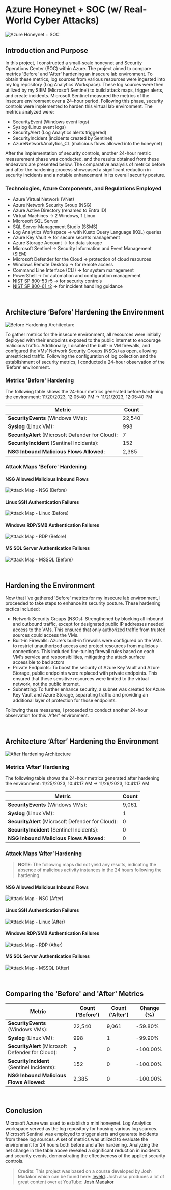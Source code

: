 # Azure Honeynet + SOC (w/ Real-World Cyber Attacks)

![Azure Honeynet + SOC](https://erichmair.io/assets/AzureSOCHoneynet.png "Azure Honeynet + SOC") 

## Introduction and Purpose

In this project, I constructed a small-scale honeynet and Security Operations Center (SOC) within Azure. The project aimed to compare metrics 'Before' and 'After' hardening an insecure lab environment. To obtain these metrics, log sources from various resources were ingested into my log repository (Log Analytics Workspace). These log sources were then utilized by my SIEM (Microsoft Sentinel) to build attack maps, trigger alerts, and create incidents. Microsoft Sentinel measured the metrics of the insecure environment over a 24-hour period. Following this phase, security controls were implemented to harden this virtual lab environment. The metrics analyzed were:

* SecurityEvent (Windows event logs)
* Syslog (Linux event logs)
* SecurityAlert (Log Analytics alerts triggered)
* SecurityIncident (incidents created by Sentinel)
* AzureNetworkAnalytics_CL (malicious flows allowed into the honeynet)

After the implementation of security controls, another 24-hour metric measurement phase was conducted, and the results obtained from these endeavors are presented below. The comparative analysis of metrics before and after the hardening process showcased a significant reduction in security incidents and a notable enhancement in its overall security posture. 

### Technologies, Azure Components, and Regulations Employed

* Azure Virtual Network (VNet)
* Azure Network Security Group (NSG)
* Azure Active Directory (renamed to Entra ID)
* Virtual Machines → 2 Windows, 1 Linux
* Microsoft SQL Server
* SQL Server Management Studio (SSMS)
* Log Analytics Workspace → with Kusto Query Language (KQL) queries
* Azure Key Vault → for secure secrets management
* Azure Storage Account → for data storage
* Microsoft Sentinel → Security Information and Event Management (SIEM)
* Microsoft Defender for the Cloud → protection of cloud resources
* Windows Remote Desktop → for remote access
* Command Line Interface (CLI) → for system management
* PowerShell → for automation and configuration management
* [NIST SP 800-53 r5](https://csrc.nist.gov/publications/detail/sp/800-53/rev-5/final) → for security controls
* [NIST SP 800-61 r2](https://www.nist.gov/privacy-framework/nist-sp-800-61) → for incident handling guidance

<br />

## Architecture ‘Before’ Hardening the Environment

![Before Hardening Architecture](https://erichmair.io/assets/AzureSOCHoneynet-Before.png "Before Hardening Architecture") 

To gather metrics for the insecure environment, all resources were initially deployed with their endpoints exposed to the public internet to encourage malicious traffic. Additionally, I disabled the built-in VM firewalls, and configured the VMs’ Network Security Groups (NSGs) as open, allowing unrestricted traffic. Following the configuration of log collection and the establishment of security metrics, I conducted a 24-hour observation of the ‘Before’ environment.

### Metrics 'Before' Hardening

The following table shows the 24-hour metrics generated before hardening the environment:
11/20/2023, 12:05:40 PM → 11/21/2023, 12:05:40 PM

| Metric                                          | Count
| ----------------------------------------------- | -----
| **SecurityEvents** (Windows VMs):                    | 22,540
| **Syslog** (Linux VM):                               | 998
| **SecurityAlert** (Microsoft Defender for Cloud):    | 7
| **SecurityIncident** (Sentinel Incidents):           | 152
| **NSG Inbound Malicious Flows Allowed**:             | 2,385

### Attack Maps 'Before' Hardening

#### NSG Allowed Malicious Inbound Flows

![Attack Map - NSG (Before)](https://erichmair.io/assets/map_nsg-before.png "Attack Map - NSG (Before)") 

#### Linux SSH Authentication Failures

![Attack Map - Linux (Before)](https://erichmair.io/assets/map_linux-before.png "Attack Map - Linux (Before)") 

#### Windows RDP/SMB Authentication Failures

![Attack Map - RDP (Before)](https://erichmair.io/assets/map_rdp-before.png "Attack Map - RDP (Before)") 

#### MS SQL Server Authentication Failures

![Attack Map - MSSQL (Before)](https://erichmair.io/assets/map_mssql-before.png "Attack Map - MSSQL (Before)") 

<br />

## Hardening the Environment

Now that I've gathered 'Before' metrics for my insecure lab environment, I proceeded to take steps to enhance its security posture. These hardening tactics included:
* Network Security Groups (NSGs): Strengthened by blocking all inbound and outbound traffic, except for designated public IP addresses needed access to the VMs. This ensured that only authorized traffic from trusted sources could access the VMs.
* Built-in Firewalls: Azure's built-in firewalls were configured on the VMs to restrict unauthorized access and protect resources from malicious connections. This included fine-tuning firewall rules based on each VM's service and responsibilities, mitigating the attack surface accessible to bad actors
* Private Endpoints: To boost the security of Azure Key Vault and Azure Storage, public endpoints were replaced with private endpoints. This ensured that these sensitive resources were limited to the virtual network, not the public internet.
* Subnetting: To further enhance security, a subnet was created for Azure Key Vault and Azure Storage, separating traffic and providing an additional layer of protection for those endpoints.

Following these measures, I proceeded to conduct another 24-hour observation for this 'After' environment.

<br />

## Architecture ‘After’ Hardening the Environment

![After Hardening Architecture](https://erichmair.io/assets/AzureSOCHoneynet-After.png "After Hardening Architecture") 

### Metrics ‘After’ Hardening

The following table shows the 24-hour metrics generated after hardening the environment:
11/25/2023, 10:41:17 AM → 11/26/2023, 10:41:17 AM

| Metric                                          | Count 
| ----------------------------------------------- | -----
| **SecurityEvents** (Windows VMs):                    | 9,061
| **Syslog** (Linux VM):                               | 1
| **SecurityAlert** (Microsoft Defender for Cloud):    | 0
| **SecurityIncident** (Sentinel Incidents):           | 0
| **NSG Inbound Malicious Flows Allowed**:             | 0

### Attack Maps ‘After’ Hardening

> **NOTE**: The following maps did not yield any results, indicating the absence of malicious activity instances in the 24 hours following the hardening.

#### NSG Allowed Malicious Inbound Flows

![Attack Map - NSG (After)](https://erichmair.io/assets/map_nsg-after.png "Attack Map - NSG (After)") 

#### Linux SSH Authentication Failures

![Attack Map - Linux (After)](https://erichmair.io/assets/map_linux-after.png "Attack Map - Linux (After)") 

#### Windows RDP/SMB Authentication Failures

![Attack Map - RDP (After)](https://erichmair.io/assets/map_rdp-after.png "Attack Map - RDP (After)") 

#### MS SQL Server Authentication Failures

![Attack Map - MSSQL (After)](https://erichmair.io/assets/map_mssql-after.png "Attack Map - MSSQL (After)") 

<br />

## Comparing the 'Before' and 'After' Metrics

| Metric                                               | Count ('Before') | Count ('After') | Change (%) |
| ---------------------------------------------------- | ----- | ---- | ---- |
| **SecurityEvents** (Windows VMs):                    | 22,540 | 9,061 | -59.80% |
| **Syslog** (Linux VM):                               | 998 | 1 | -99.90% | 
| **SecurityAlert** (Microsoft Defender for Cloud):    | 7 | 0 | -100.00% | 
| **SecurityIncident** (Sentinel Incidents):           | 152 | 0 | -100.00% | 
| **NSG Inbound Malicious Flows Allowed**:             | 2,385 | 0 | -100.00% |

<br />

## Conclusion

Microsoft Azure was used to establish a mini honeynet. Log Analytics workspace served as the log repository for housing various log sources. Microsoft Sentinel was employed to trigger alerts and generate incidents from these log sources. A set of metrics was utilized to evaluate the environment for 24 hours both before and after hardening. Analyzing the net change in the table above revealed a significant reduction in incidents and security events, demonstrating the effectiveness of the applied security controls.

> Credits: This project was based on a course developed by Josh Madakor which can be found here: [leveld](https://www.leveldcareers.com/cyber-security-course). Josh also produces a lot of great content over at YouTube: [Josh Madakor](https://www.youtube.com/@JoshMadakor)
